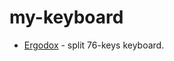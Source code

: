 # my-keyboard

- [Ergodox](https://github.com/exepirit/my-keyboard/tree/master/ergodox) - split 76-keys keyboard.
